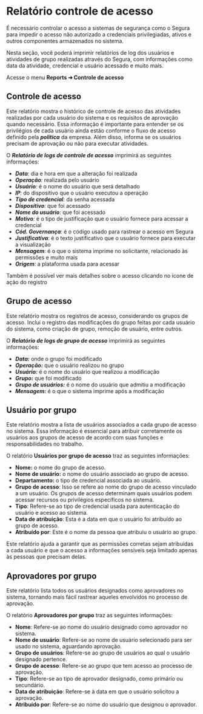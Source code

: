 # Relatório controle de acesso

É necessário controlar o acesso a sistemas de segurança como o Segura para impedir o acesso não autorizado a credenciais privilegiadas, ativos e outros componentes armazenados no sistema.

Nesta seção, você poderá imprimir relatórios de log dos usuários e atividades de grupo realizadas através do Segura, com informações como data da atividade, credencial e usuário acessado e muito mais.

Acesse o menu **Reports ➔ Controle de acesso**

## **Controle de acesso**

Este relatório mostra o histórico de controle de acesso das atividades realizadas por cada usuário do sistema e os requisitos de aprovação quando necessário. Essa informação é importante para entender se os privilégios de cada usuário ainda estão conforme o fluxo de acesso definido pela ***política*** da empresa. Além disso, informa se os usuários precisam de aprovação ou não para executar atividades.

O ***Relatório de logs de controle de acesso*** imprimirá as seguintes informações:

- ***Data**:* dia e hora em que a alteração foi realizada
- ***Operação**:* realizada pelo usuário
- ***Usuário**:* é o nome do usuário que será detalhado
- ***IP**:* do dispositivo que o usuário executou a operação
- ***Tipo de credencial**:* da senha acessada
- ***Dispositivo**:* que foi acessado
- ***Nome do usuário**:* que foi acessado
- ***Motivo**:* é o tipo de justificação que o usuário fornece para acessar a credencial
- ***Cód. Governança**:* é o código usado para rastrear o acesso em Segura
- ***Justificativa**:* é o texto justificativo que o usuário fornece para executar a visualização
- ***Mensagem**:* é o que o sistema imprime no solicitante, relacionado às permissões e muito mais
- ***Origem**:* a plataforma usada para acessar

Também é possível ver mais detalhes sobre o acesso clicando no ícone de ação do registro

## **Grupo de acesso**

Este relatório mostra os registros de acesso, considerando os grupos de acesso. Inclui o registro das modificações do grupo feitas por cada usuário do sistema, como criação de grupo, remoção de usuário, entre outros.

O ***Relatório de logs de grupo de acesso*** imprimirá as seguintes informações:

- ***Data:*** onde o grupo foi modificado
- ***Operação:*** que o usuário realizou no grupo
- ***Usuário:*** é o nome do usuário que realizou a modificação
- ***Grupo:*** que foi modificado
- ***Grupo de usuários:*** é o nome do usuário que admitiu a modificação
- ***Mensagem:*** é o que o sistema imprime após a modificação

## **Usuário por grupo**

Este relatório mostra a lista de usuários associados a cada grupo de acesso no sistema. Essa informação é essencial para atribuir corretamente os usuários aos grupos de acesso de acordo com suas funções e responsabilidades no trabalho.

O relatório **Usuários por grupo de acesso** traz as seguintes informações:

- **Nome:** o nome do grupo de acesso.
- **Nome de usuário:** o nome do usuário associado ao grupo de acesso.
- **Departamento:** o tipo de credencial associada ao usuário.
- **Grupo de acesso**: Isso se refere ao nome do grupo de acesso vinculado a um usuário. Os grupos de acesso determinam quais usuários podem acessar recursos ou privilégios específicos no sistema.
- **Tipo**: Refere-se ao tipo de credencial usada para autenticação do usuário e acesso ao sistema.
- **Data de atribuição**: Esta é a data em que o usuário foi atribuído ao grupo de acesso.
- **Atribuído por**: Este é o nome da pessoa que atribuiu o usuário ao grupo.

Este relatório ajuda a garantir que as permissões corretas sejam atribuídas a cada usuário e que o acesso a informações sensíveis seja limitado apenas às pessoas que precisam delas.

## **Aprovadores por grupo**

Este relatório lista todos os usuários designados como aprovadores no sistema, tornando mais fácil rastrear aqueles envolvidos no processo de aprovação.

O relatório **Aprovadores por grupo** traz as seguintes informações:

- **Nome**: Refere-se ao nome do usuário designado como aprovador no sistema.
- **Nome de usuário**: Refere-se ao nome de usuário selecionado para ser usado no sistema, aguardando aprovação.
- **Grupo de usuários**: Refere-se ao grupo de usuários ao qual o usuário designado pertence.
- **Grupo de acesso**: Refere-se ao grupo que tem acesso ao processo de aprovação.
- **Tipo**: Refere-se ao tipo de aprovador designado, como primário ou secundário.
- **Data de atribuição**: Refere-se à data em que o usuário solicitou a aprovação.
- **Atribuído por**: Refere-se ao nome do usuário que designou o aprovador.

